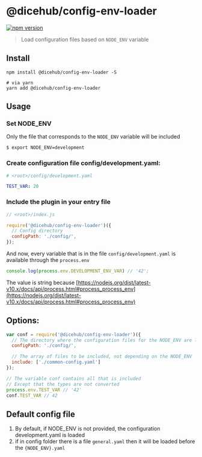 # @dicehub/config-env-loader

[![npm version](https://badge.fury.io/js/%40dicehub%2Fconfig-env-loader.svg)](https://badge.fury.io/js/%40dicehub%2Fconfig-env-loader)

> Load configuration files based on `NODE_ENV` variable

## Install

```
npm install @dicehub/config-env-loader -S

# via yarn
yarn add @dicehub/config-env-loader
```

## Usage


### Set NODE_ENV
Only the file that corresponds to the `NODE_ENV` variable will be included
```bash
$ export NODE_ENV=development
```


### Create configuration file config/**development**.yaml:

```yaml
# <root>/config/development.yaml

TEST_VAR: 20
```


### Include the plugin in your entry file

```js
// <root>/index.js

require('@dicehub/config-env-loader')({
  // Config directory
  configPath: './config/',
});
```

And now, every variable that is in the file `config/development.yaml` is available through the `process.env`

```js
console.log(process.env.DEVELOPMENT_ENV_VAR) // '42';
```

The value is string because [https://nodejs.org/dist/latest-v10.x/docs/api/process.html#process_process_env](https://nodejs.org/dist/latest-v10.x/docs/api/process.html#process_process_env)

## Options:

```js
var conf = require('@dicehub/config-env-loader')({
  // The directory where the configuration files for the NODE_ENV are located
  configPath: './config/',

  // The array of files to be included, not depending on the NODE_ENV
  include: ['./common-config.yaml']
});

// The variable conf contains all that is included
// Except that the types are not converted
process.env.TEST_VAR // '42'
conf.TEST_VAR // 42
```

## Default config file

1) By default, if NODE_ENV is not provided, the configuration development.yaml is loaded
2) if in config folder there is a file `general.yaml` then it will be loaded before the `{NODE_ENV}.yaml`

